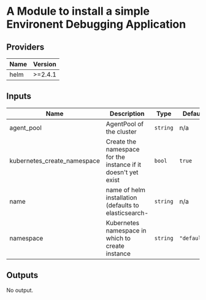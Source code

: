 # A Module to install a simple Environent Debugging Application

<!--- BEGIN_TF_DOCS --->
## Providers

| Name | Version |
|------|---------|
| helm | >=2.4.1 |

## Inputs

| Name | Description | Type | Default | Required |
|------|-------------|------|---------|:-----:|
| agent\_pool | AgentPool of the cluster | `string` | n/a | yes |
| kubernetes\_create\_namespace | Create the namespace for the instance if it doesn't yet exist | `bool` | `true` | no |
| name | name of helm installation (defaults to elasticsearch-<name> | `string` | n/a | yes |
| namespace | Kubernetes namespace in which to create instance | `string` | `"default"` | no |

## Outputs

No output.
<!--- END_TF_DOCS --->
